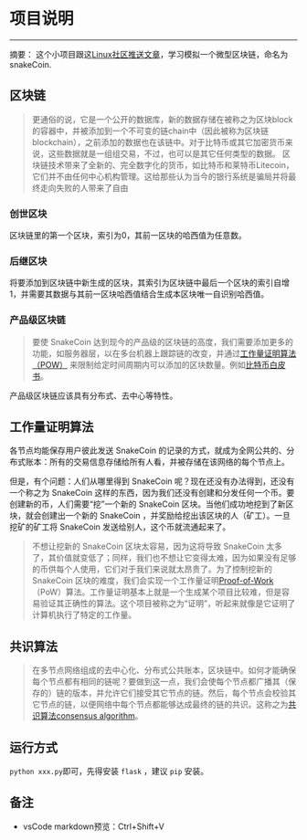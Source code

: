 # 项目说明

---

摘要： 这个小项目跟这[Linux社区推送文章](https://mp.weixin.qq.com/s/dWpwzuxLhiXc7jyH5naxgQ)，学习模拟一个微型区块链，命名为snakeCoin.

## 区块链


> 更通俗的说，它是一个公开的数据库，新的数据存储在被称之为区块block的容器中，并被添加到一个不可变的链chain中（因此被称为区块链blockchain），之前添加的数据也在该链中。对于比特币或其它加密货币来说，这些数据就是一组组交易，不过，也可以是其它任何类型的数据。
>区块链技术带来了全新的、完全数字化的货币，如比特币和莱特币Litecoin，它们并不由任何中心机构管理。这给那些认为当今的银行系统是骗局并将最终走向失败的人带来了自由


### 创世区块

区块链里的第一个区块，索引为0，其前一区块的哈西值为任意数。



### 后继区块

将要添加到区块链中新生成的区块，其索引为区块链中最后一个区块的索引自增1，并需要其数据与其前一区块哈西值结合生成本区块唯一自识别哈西值。



### 产品级区块链

> 要使 SnakeCoin 达到现今的产品级的区块链的高度，我们需要添加更多的功能，如服务器层，以在多台机器上跟踪链的改变，并通过[工作量证明算法（POW）](https://en.bitcoin.it/wiki/Proof_of_work) 来限制给定时间周期内可以添加的区块数量。例如[比特币白皮书](https://bitcoin.org/bitcoin.pdf)。


产品级区块链应该具有分布式、去中心等特性。





## 工作量证明算法

各节点均能保存用户彼此发送 SnakeCoin 的记录的方式，就成为全网公共的、分布式账本：所有的交易信息存储给所有人看，并被存储在该网络的每个节点上。

但是，有个问题：人们从哪里得到 SnakeCoin 呢？现在还没有办法得到，还没有一个称之为 SnakeCoin 这样的东西，因为我们还没有创建和分发任何一个币。要创建新的币，人们需要“挖”一个新的 SnakeCoin 区块。当他们成功地挖到了新区块，就会创建出一个新的 SnakeCoin ，并奖励给挖出该区块的人（矿工）。一旦挖矿的矿工将 SnakeCoin 发送给别人，这个币就流通起来了。

> 不想让挖新的 SnakeCoin 区块太容易，因为这将导致 SnakeCoin 太多了，其价值就变低了；同样，我们也不想让它变得太难，因为如果没有足够的币供每个人使用，它们对于我们来说就太昂贵了。为了控制挖新的 SnakeCoin 区块的难度，我们会实现一个工作量证明[Proof-of-Work](https://en.bitcoin.it/wiki/Proof_of_work)（PoW）算法。工作量证明基本上就是一个生成某个项目比较难，但是容易验证其正确性的算法。这个项目被称之为“证明”，听起来就像是它证明了计算机执行了特定的工作量。


## 共识算法

> 在多节点网络组成的去中心化、分布式公共账本，区块链中。如何才能确保每个节点都有相同的链呢？要做到这一点，我们会使每个节点都广播其（保存的）链的版本，并允许它们接受其它节点的链。然后，每个节点会校验其它节点的链，以便网络中每个节点都能够达成最终的链的共识。这称之为[共识算法consensus algorithm](https://en.wikipedia.org/wiki/Consensus_%28computer_science%29)。



## 运行方式

`python xxx.py`即可，先得安装 `flask` ，建议 `pip` 安装。




## 备注

- vsCode markdown预览：Ctrl+Shift+V